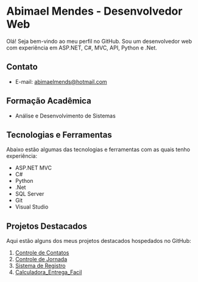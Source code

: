 # Abimael Mendes - Desenvolvedor Web

Olá! Seja bem-vindo ao meu perfil no GitHub. Sou um desenvolvedor web com experiência em ASP.NET, C#, MVC, API, Python e .Net. 

## Contato

- E-mail: abimaelmends@hotmail.com

## Formação Acadêmica

- Análise e Desenvolvimento de Sistemas

## Tecnologias e Ferramentas

Abaixo estão algumas das tecnologias e ferramentas com as quais tenho experiência:

- ASP.NET MVC
- C#
- Python
- .Net
- SQL Server
- Git
- Visual Studio

## Projetos Destacados

Aqui estão alguns dos meus projetos destacados hospedados no GitHub:

1. [Controle de Contatos](https://github.com/abimaeldcm/ControleDeContatos)
2. [Controle de Jornada](https://github.com/abimaeldcm/SistemaDePonto)
3. [Sistema de Registro](https://github.com/abimaeldcm/SalesWebMVCC)
4. [Calculadora_Entrega_Facil ](https://github.com/abimaeldcm/Calculadora_Entrega_Facil)

<!---
abimaeldcm/abimaeldcm is a ✨ special ✨ repository because its `README.md` (this file) appears on your GitHub profile.
You can click the Preview link to take a look at your changes.
--->
